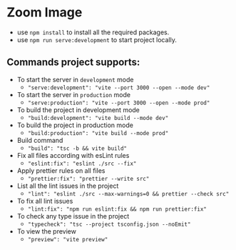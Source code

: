# Zoom Image

- use `npm install` to install all the required packages.
- use `npm run serve:development` to start project locally.

## Commands project supports:

  - To start the server in `development` mode
    - `"serve:development": "vite --port 3000 --open --mode dev"`
  - To start the server in `production` mode
    - `"serve:production": "vite --port 3000 --open --mode prod"`
  - To build the project in development mode
    - `"build:development": "vite build --mode dev"`
  - To build the project in production mode
    - `"build:production": "vite build --mode prod"`
  - Build command
    - `"build": "tsc -b && vite build"`
  - Fix all files according with esLint rules
    - `"eslint:fix": "eslint ./src --fix"`
  - Apply prettier rules on all files
    - `"prettier:fix": "prettier --write src"`
  - List all the lint issues in the project
    - `"lint": "eslint ./src --max-warnings=0 && prettier --check src"`
  - To fix all lint issues
    - `"lint:fix": "npm run eslint:fix && npm run prettier:fix"`
  - To check any type issue in the project
    - `"typecheck": "tsc --project tsconfig.json --noEmit"`
  - To view the preview
    - `"preview": "vite preview"`
